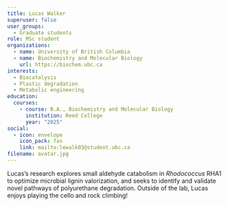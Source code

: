 ```yaml
---
title: Lucas Walker
superuser: false
user_groups:
  - Graduate students
role: MSc student
organizations:
  - name: University of British Columbia
  - name: Biochemistry and Molecular Biology
    url: https://biochem.ubc.ca
interests:
  - Biocatalysis
  - Plastic degradation
  - Metabolic engineering
education:
  courses:
    - course: B.A., Biochemistry and Molecular Biology
      institution: Reed College
      year: "2025"
social:
  - icon: envelope
    icon_pack: fas
    link: mailto:lewalk03@student.ubc.ca
filename: avatar.jpg
---
```

Lucas’s research explores small aldehyde catabolism in *Rhodococcus* RHA1 to optimize microbial lignin valorization, and seeks to identify and validate novel pathways of polyurethane degradation. Outside of the lab, Lucas enjoys playing the cello and rock climbing!